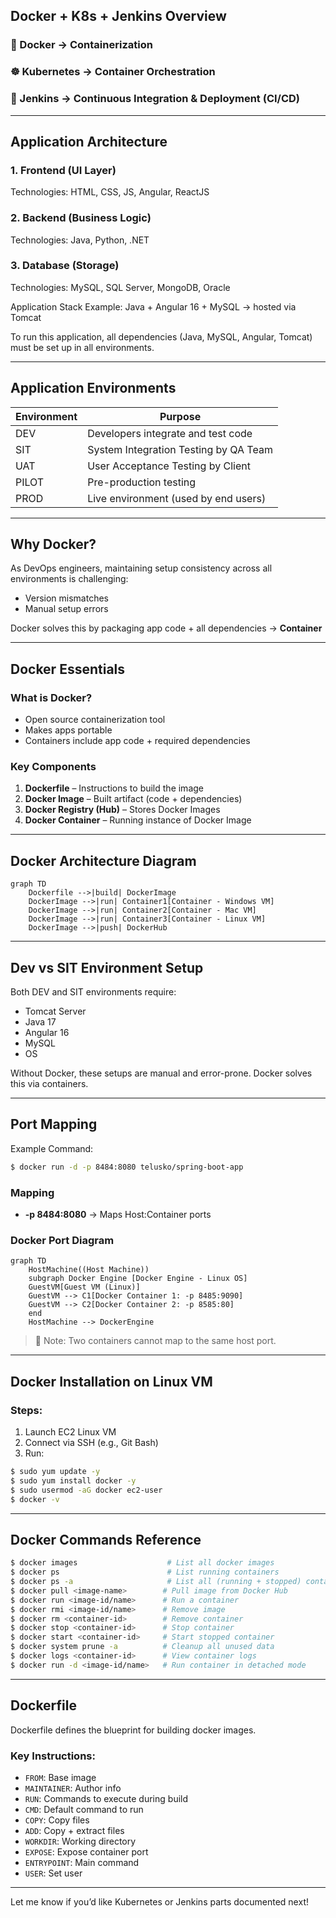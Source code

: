 ## Docker + K8s + Jenkins Overview

### 🚢 Docker → Containerization

### ☸️ Kubernetes → Container Orchestration

### 🔁 Jenkins → Continuous Integration & Deployment (CI/CD)

---

## Application Architecture

### 1. Frontend (UI Layer)

Technologies: HTML, CSS, JS, Angular, ReactJS

### 2. Backend (Business Logic)

Technologies: Java, Python, .NET

### 3. Database (Storage)

Technologies: MySQL, SQL Server, MongoDB, Oracle

Application Stack Example: Java + Angular 16 + MySQL → hosted via Tomcat

To run this application, all dependencies (Java, MySQL, Angular, Tomcat) must be set up in all environments.

---

## Application Environments

| Environment | Purpose                               |
| ----------- | ------------------------------------- |
| DEV         | Developers integrate and test code    |
| SIT         | System Integration Testing by QA Team |
| UAT         | User Acceptance Testing by Client     |
| PILOT       | Pre-production testing                |
| PROD        | Live environment (used by end users)  |

---

## Why Docker?

As DevOps engineers, maintaining setup consistency across all environments is challenging:

* Version mismatches
* Manual setup errors

Docker solves this by packaging app code + all dependencies → **Container**

---

## Docker Essentials

### What is Docker?

* Open source containerization tool
* Makes apps portable
* Containers include app code + required dependencies

### Key Components

1. **Dockerfile** – Instructions to build the image
2. **Docker Image** – Built artifact (code + dependencies)
3. **Docker Registry (Hub)** – Stores Docker Images
4. **Docker Container** – Running instance of Docker Image

---

## Docker Architecture Diagram

```mermaid
graph TD
    Dockerfile -->|build| DockerImage
    DockerImage -->|run| Container1[Container - Windows VM]
    DockerImage -->|run| Container2[Container - Mac VM]
    DockerImage -->|run| Container3[Container - Linux VM]
    DockerImage -->|push| DockerHub

```

---

## Dev vs SIT Environment Setup

Both DEV and SIT environments require:

* Tomcat Server
* Java 17
* Angular 16
* MySQL
* OS

Without Docker, these setups are manual and error-prone. Docker solves this via containers.

---

## Port Mapping

Example Command:

```bash
$ docker run -d -p 8484:8080 telusko/spring-boot-app
```

### Mapping

* **-p 8484:8080** → Maps Host\:Container ports

### Docker Port Diagram

```mermaid
graph TD
    HostMachine((Host Machine))
    subgraph Docker Engine [Docker Engine - Linux OS]
    GuestVM[Guest VM (Linux)]
    GuestVM --> C1[Docker Container 1: -p 8485:9090]
    GuestVM --> C2[Docker Container 2: -p 8585:80]
    end
    HostMachine --> DockerEngine
```

> 🔴 Note: Two containers cannot map to the same host port.

---

## Docker Installation on Linux VM

### Steps:

1. Launch EC2 Linux VM
2. Connect via SSH (e.g., Git Bash)
3. Run:

```bash
$ sudo yum update -y
$ sudo yum install docker -y
$ sudo usermod -aG docker ec2-user
$ docker -v
```

---

## Docker Commands Reference

```bash
$ docker images                    # List all docker images
$ docker ps                        # List running containers
$ docker ps -a                     # List all (running + stopped) containers
$ docker pull <image-name>        # Pull image from Docker Hub
$ docker run <image-id/name>      # Run a container
$ docker rmi <image-id/name>      # Remove image
$ docker rm <container-id>        # Remove container
$ docker stop <container-id>      # Stop container
$ docker start <container-id>     # Start stopped container
$ docker system prune -a          # Cleanup all unused data
$ docker logs <container-id>      # View container logs
$ docker run -d <image-id/name>   # Run container in detached mode
```

---

## Dockerfile

Dockerfile defines the blueprint for building docker images.

### Key Instructions:

* `FROM`: Base image
* `MAINTAINER`: Author info
* `RUN`: Commands to execute during build
* `CMD`: Default command to run
* `COPY`: Copy files
* `ADD`: Copy + extract files
* `WORKDIR`: Working directory
* `EXPOSE`: Expose container port
* `ENTRYPOINT`: Main command
* `USER`: Set user

---

Let me know if you’d like Kubernetes or Jenkins parts documented next!
